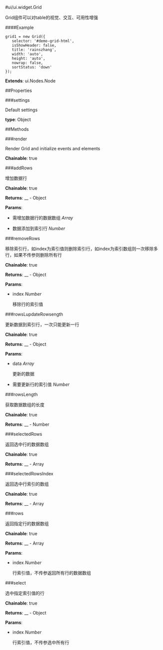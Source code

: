 #ui/ui.widget.Grid

Grid组件可以对table的视觉、交互、可用性增强

####Example

    grid1 = new Grid({
       selector: '#demo-grid-html',
       isShowHeader: false,
       title: 'rainszhang',
       width: 'auto',
       height: 'auto',
       nowrap: false,
       sortStatus: 'down'
    });

**Extends**: ui.Nodes.Node

##Properties

###settings

Default settings

**type**: Object

##Methods

###render

Render Grid and initialize events and elements

**Chainable**: true

###addRows

增加数据行

**Chainable**: true

**Returns**: __ - Object

**Params**:  
*   需增加数据行的数据数组 _Array_

    
*   数据添加到索引行 _Number_

    


###removeRows

移除索引行，如index为索引值则删除索引行，如index为索引数组则一次移除多行，如果不传参则删除所有行

**Chainable**: true

**Returns**: __ - Object

**Params**:  
*   index _Number_

    移除行的索引值


###rowsLupdateRowsength

更新数据到索引行，一次只能更新一行

**Chainable**: true

**Returns**: __ - Object

**Params**:  
*   data _Array_

    更新的数据
*   需要更新行的索引值 _Number_

    


###rowsLength

获取数据数组的长度

**Chainable**: true

**Returns**: __ - Number

###selectedRows

返回选中行的数据数组

**Chainable**: true

**Returns**: __ - Array

###selectedRowsIndex

返回选中行索引的数组

**Chainable**: true

**Returns**: __ - Array

###rows

返回指定行的数据数组

**Chainable**: true

**Returns**: __ - Array

**Params**:  
*   index _Number_

    行索引值，不传参返回所有行的数据数组


###select

选中指定索引值的行

**Chainable**: true

**Returns**: __ - Object

**Params**:  
*   index _Number_

    行索引值，不传参选中所有行


